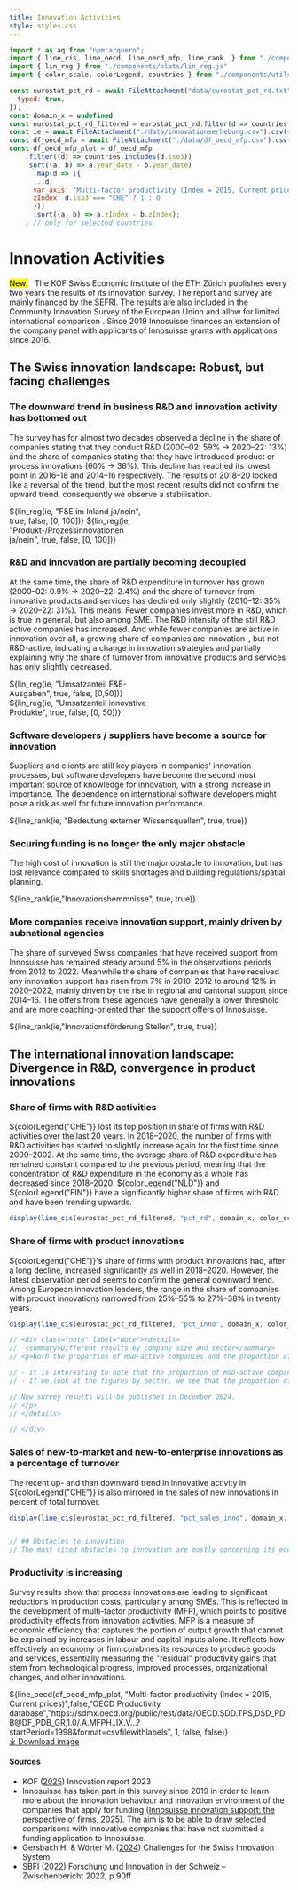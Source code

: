 ```yaml
---
title: Innovation Activities
style: styles.css
---
```


```js
import * as aq from "npm:arquero";
import { line_cis, line_oecd, line_oecd_mfp, line_rank  } from "./components/plots/line_plots.js"
import { lin_reg } from "./components/plots/lin_reg.js"
import { color_scale, colorLegend, countries } from "./components/utils/colors.js"

const eurostat_pct_rd = await FileAttachment("data/eurostat_pct_rd.txt").tsv({
  typed: true,
});
const domain_x = undefined
const eurostat_pct_rd_filtered = eurostat_pct_rd.filter(d => countries.includes(d.iso3)) //&& domain_x.includes(d.years)
const ie = await FileAttachment("./data/innovationserhebung.csv").csv({ typed: true });
const df_oecd_mfp = await FileAttachment("./data/df_oecd_mfp.csv").csv({ typed: true });
const df_oecd_mfp_plot = df_oecd_mfp
    .filter((d) => countries.includes(d.iso3))
    .sort((a, b) => a.year_date - b.year_date)
      .map(d => ({
      ...d,
      var_axis: "Multi-factor productivity (Index = 2015, Current prices)",
      zIndex: d.iso3 === "CHE" ? 1 : 0
      }))
      .sort((a, b) => a.zIndex - b.zIndex);
    ; // only for selected countries
```

# Innovation Activities
<mark>New:</mark>&nbsp;&nbsp;&nbsp;The KOF Swiss Economic Institute of the ETH Zürich publishes every two years the results of its innovation survey. The report and survey are mainly financed by the SEFRI. The results are also included in the Community Innovation Survey of the European Union and allow for limited international comparison . Since 2019 Innosuisse finances an extension of the company panel with applicants of Innosuisse grants with applications since 2016.

## The Swiss innovation landscape: Robust, but facing challenges
### The downward trend in business R&D and innovation activity has bottomed out
The survey has for almost two decades observed a decline in the share of companies stating that they conduct R&D (2000–02: 59% → 2020–22: 13%) and the share of companies stating that they have introduced product or process innovations (60% → 36%). This decline has reached its lowest point in 2016–18 and 2014–16 respectively. The results of 2018–20 looked like a reversal of the trend, but the most recent results did not confirm the upward trend, consequently we observe a stabilisation.
<div style="display: grid; grid-template-columns: 1fr 1fr; max-width: 640px">
  ${lin_reg(ie, "F&E im Inland ja/nein", true, false, [0, 100])}
  ${lin_reg(ie, "Produkt-/Prozessinnovationen ja/nein", true, false, [0, 100])}
</div>

### R&D and innovation are partially becoming decoupled
At the same time, the share of R&D expenditure in turnover has grown (2000–02: 0.9% → 2020–22: 2.4%) and the share of turnover from innovative products and services has declined only slightly (2010–12: 35% → 2020–22: 31%). This means: Fewer companies invest more in R&D, which is true in general, but also among SME. The R&D intensity of the still R&D active companies has increased. And while fewer companies are active in innovation over all, a growing share of companies are innovation-, but not R&D-active, indicating a change in innovation strategies and partially explaining why the share of turnover from innovative products and services has only slightly decreased. 

<div style="display: grid; grid-template-columns: 1fr 1fr; max-width: 640px">
  ${lin_reg(ie, "Umsatzanteil F&E-Ausgaben", true, false, [0,50])}
  ${lin_reg(ie, "Umsatzanteil innovative Produkte", true, false, [0, 50])}
</div>

### Software developers / suppliers have become a source for innovation
Suppliers and clients are still key players in companies' innovation processes, but software developers have become the second most important source of knowledge for innovation, with a strong increase in importance. The dependence on international software developers might pose a risk as well for future innovation performance.
<div>${line_rank(ie, "Bedeutung externer Wissensquellen", true, true)}</div>

### Securing funding is no longer the only major obstacle
The high cost of innovation is still the major obstacle to innovation, but has lost relevance compared to skills shortages and building regulations/spatial planning.
<div>${line_rank(ie,"Innovationshemmnisse", true, true)}</div>

### More companies receive innovation support, mainly driven by subnational agencies
The share of surveyed Swiss companies that have received support from Innosuisse has remained steady around 5% in the observations periods from 2012 to 2022. Meanwhile the share of companies that have received any innovation support has risen from 7% in 2010–2012 to around 12% in 2020–2022, mainly driven by the rise in regional and cantonal support since 2014–16. The offers from these agencies have generally a lower threshold and are more coaching-oriented than the support offers of Innosuisse.
<div>${line_rank(ie,"Innovationsförderung Stellen", true, true)}</div>

## The international innovation landscape: Divergence in R&D, convergence in product innovations
### Share of firms with R&D activities
${colorLegend("CHE")} lost its top position in share of firms with R&D activities over the last 20 years. In 2018–2020, the number of firms with R&D activities has started to slightly increase again for the first time since 2000–2002. At the same time, the average share of R&D expenditure has remained constant compared to the previous period, meaning that the concentration of R&D expenditure in the economy as a whole has decreased since 2018–2020. ${colorLegend("NLD")} and ${colorLegend("FIN")} have a significantly higher share of firms with R&D and have been trending upwards. 

```js
display(line_cis(eurostat_pct_rd_filtered, "pct_rd", domain_x, color_scale))
```

### Share of firms with product innovations
${colorLegend("CHE")}'s share of firms with product innovations had, after a long decline, increased significantly as well in 2018–2020. However, the latest observation period seems to confirm the general downward trend. Among European innovation leaders, the range in the share of companies with product innovations narrowed from 25%–55% to 27%–38% in twenty years.
```js
display(line_cis(eurostat_pct_rd_filtered, "pct_inno", domain_x, color_scale))

// <div class="note" label="Note"><details>
//  <summary>Different results by company size and sector</summary>
// <p>Both the proportion of R&D-active companies and the proportion of companies with product innovations have stabilised or increased compared to the last survey. When analysed by company size and sector, the indicators show more distinct patterns:

// - It is interesting to note that the proportion of R&D-active companies has increased particularly among small companies (< 50 FTEs), while the proportion among larger companies is either stable (50-100 FTEs and > 250 FTEs) or even declining (100-250 FTEs) (<a href="https://doi.org/10.3929/ethz-b-000583885">Spescha & Wörther, 2022</a>, p. 30).
// - If we look at the figures by sector, we see that the proportion of R&D-active companies in the high-tech sector has continued to fall (at a high level) and that, on the other hand, activity in the low-tech industry, modern and traditional services sectors has increased (<a href="https://doi.org/10.3929/ethz-b-000583885">Spescha & Wörther, 2022</a>, p. 20).

// New survey results will be published in December 2024.
// </p>
// </details>

// </div>
```

### Sales of new-to-market and new-to-enterprise innovations as a percentage of turnover
The recent up- and than downward trend in innovative activity in ${colorLegend("CHE")} is also mirrored in the sales of new innovations in percent of total turnover.

```js
display(line_cis(eurostat_pct_rd_filtered, "pct_sales_inno", domain_x, color_scale))


// ## Obstacles to innovation
// The most cited obstacles to innovation are mostly concerning its economic viability: The cost of innovation projects, lack of equity and debt capital and long amortisation periods. The shortage of skilled labour and R&D-personnel comes in 4th and 5th.
```
### Productivity is increasing
Survey results show that process innovations are leading to significant reductions in production costs, particularly among SMEs. This is reflected in the development of multi-factor productivity (MFP), which points to positive productivity effects from innovation activities. MFP is a measure of economic efficiency that captures the portion of output growth that cannot be explained by increases in labour and capital inputs alone. It reflects how effectively an economy or firm combines its resources to produce goods and services, essentially measuring the "residual" productivity gains that stem from technological progress, improved processes, organizational changes, and other innovations.
<div>${line_oecd(df_oecd_mfp_plot, "Multi-factor productivity (Index = 2015, Current prices)",false,"OECD Productivity database","https://sdmx.oecd.org/public/rest/data/OECD.SDD.TPS,DSD_PDB@DF_PDB_GR,1.0/.A.MFPH..IX.V...?startPeriod=1998&format=csvfilewithlabels", 1, false, false)}</div>
<a href="./images/multifactor-productivity-live.png" download="multifactor-productivity.png">⤓ Download image</a>

#### Sources
- KOF ([2025](https://innovationserhebung.ch/innovationsbericht_2023/)) Innovation report 2023
- Innosuisse has taken part in this survey since 2019 in order to learn more about the innovation behaviour and innovation environment of the companies that apply for funding ([Innosuisse innovation support: the perspective of firms, 2025](https://www.innosuisse.admin.ch/en/innovation-survey-2023)). The aim is to be able to draw selected comparisons with innovative companies that have not submitted a funding application to Innosuisse.
- Gersbach H. & Wörter M. ([2024](https://doi.org/10.3929/ethz-b-000657551)) Challenges for the Swiss Innovation System
- SBFI ([2022](https://www.sbfi.admin.ch/sbfi/de/home/forschung-und-innovation/forschung-und-innovation-in-der-schweiz/f-und-i-bericht.html)) Forschung und Innovation in der Schweiz – Zwischenbericht 2022, p.90ff